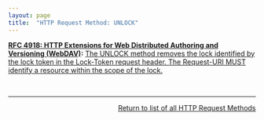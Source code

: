 ```yaml
---
layout: page
title:  "HTTP Request Method: UNLOCK"
---
```


**[RFC 4918: HTTP Extensions for Web Distributed Authoring and Versioning (WebDAV)](/specs/IETF/RFC/4918 "Web Distributed Authoring and Versioning (WebDAV) consists of a set of methods, headers, and content-types ancillary to HTTP/1.1 for the management of resource properties, creation and management of resource collections, URL namespace manipulation, and resource locking (collision avoidance)."):** [The UNLOCK method removes the lock identified by the lock token in the Lock-Token request header. The Request-URI MUST identify a resource within the scope of the lock.](http://tools.ietf.org/html/rfc4918#section-9.11)

<br/>
<hr/>

<p style="text-align: right"><a href="../http-methods">Return to list of all HTTP Request Methods</a></p>